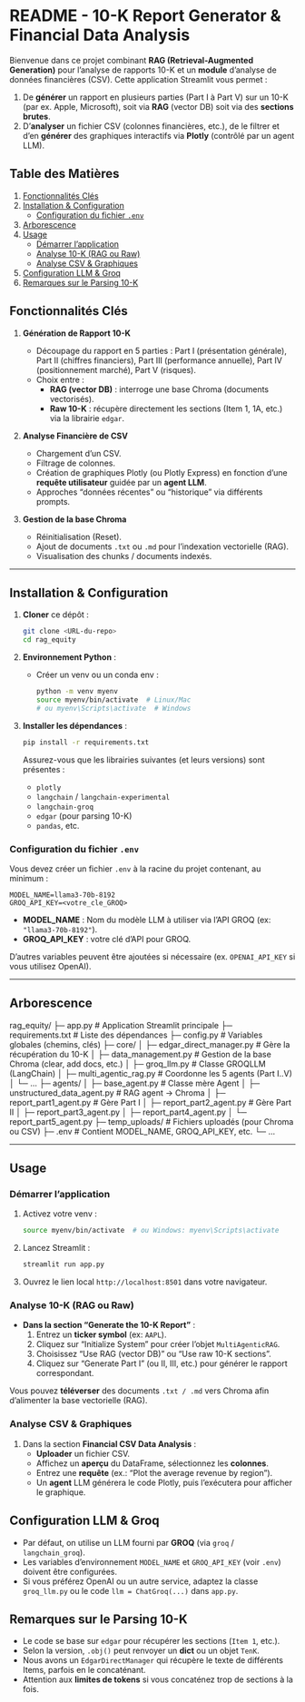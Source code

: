 # README - 10-K Report Generator & Financial Data Analysis

Bienvenue dans ce projet combinant **RAG (Retrieval-Augmented Generation)** pour l’analyse de rapports 10-K et un **module** d’analyse de données financières (CSV). Cette application Streamlit vous permet :

1. De **générer** un rapport en plusieurs parties (Part I à Part V) sur un 10-K (par ex. Apple, Microsoft), soit via **RAG** (vector DB) soit via des **sections brutes**.
2. D’**analyser** un fichier CSV (colonnes financières, etc.), de le filtrer et d’en **générer** des graphiques interactifs via **Plotly** (contrôlé par un agent LLM).


## Table des Matières

1. [Fonctionnalités Clés](#fonctionnalités-clés)  
2. [Installation & Configuration](#installation--configuration)  
   - [Configuration du fichier `.env`](#configuration-du-fichier-env)
3. [Arborescence](#arborescence)  
4. [Usage](#usage)  
   - [Démarrer l’application](#démarrer-lapplication)  
   - [Analyse 10-K (RAG ou Raw)](#analyse-10-k-rag-ou-raw)  
   - [Analyse CSV & Graphiques](#analyse-csv--graphiques)  
5. [Configuration LLM & Groq](#configuration-llm--groq)  
6. [Remarques sur le Parsing 10-K](#remarques-sur-le-parsing-10-k)  


## Fonctionnalités Clés

1. **Génération de Rapport 10-K**  
   - Découpage du rapport en 5 parties : Part I (présentation générale), Part II (chiffres financiers), Part III (performance annuelle), Part IV (positionnement marché), Part V (risques).  
   - Choix entre :
     - **RAG (vector DB)** : interroge une base Chroma (documents vectorisés).  
     - **Raw 10-K** : récupère directement les sections (Item 1, 1A, etc.) via la librairie `edgar`.

2. **Analyse Financière de CSV**  
   - Chargement d’un CSV.  
   - Filtrage de colonnes.  
   - Création de graphiques Plotly (ou Plotly Express) en fonction d’une **requête utilisateur** guidée par un **agent LLM**.  
   - Approches “données récentes” ou “historique” via différents prompts.

3. **Gestion de la base Chroma**  
   - Réinitialisation (Reset).  
   - Ajout de documents `.txt` ou `.md` pour l’indexation vectorielle (RAG).  
   - Visualisation des chunks / documents indexés.

---

## Installation & Configuration

1. **Cloner** ce dépôt :
   ```bash
   git clone <URL-du-repo>
   cd rag_equity
   ```

2. **Environnement Python** :
   - Créer un venv ou un conda env :
     ```bash
     python -m venv myenv
     source myenv/bin/activate  # Linux/Mac
     # ou myenv\Scripts\activate  # Windows
     ```
3. **Installer les dépendances** :
   ```bash
   pip install -r requirements.txt
   ```
   Assurez-vous que les librairies suivantes (et leurs versions) sont présentes :
   - `plotly`
   - `langchain` / `langchain-experimental`
   - `langchain-groq`
   - `edgar` (pour parsing 10-K)
   - `pandas`, etc.

### Configuration du fichier `.env`
Vous devez créer un fichier `.env` à la racine du projet contenant, au minimum :

```env
MODEL_NAME=llama3-70b-8192
GROQ_API_KEY=<votre_cle_GROQ>
```

- **MODEL_NAME** : Nom du modèle LLM à utiliser via l’API GROQ (ex: `"llama3-70b-8192"`).  
- **GROQ_API_KEY** : votre clé d’API pour GROQ.  

D’autres variables peuvent être ajoutées si nécessaire (ex. `OPENAI_API_KEY` si vous utilisez OpenAI).

---

## Arborescence

rag_equity/
├─ app.py                     # Application Streamlit principale
├─ requirements.txt           # Liste des dépendances
├─ config.py                  # Variables globales (chemins, clés)
├─ core/
│  ├─ edgar_direct_manager.py # Gère la récupération du 10-K
│  ├─ data_management.py      # Gestion de la base Chroma (clear, add docs, etc.)
│  ├─ groq_llm.py             # Classe GROQLLM (LangChain)
│  ├─ multi_agentic_rag.py    # Coordonne les 5 agents (Part I..V)
│  └─ ...
├─ agents/
│  ├─ base_agent.py           # Classe mère Agent
│  ├─ unstructured_data_agent.py # RAG agent -> Chroma
│  ├─ report_part1_agent.py   # Gère Part I
│  ├─ report_part2_agent.py   # Gère Part II
│  ├─ report_part3_agent.py
│  ├─ report_part4_agent.py
│  └─ report_part5_agent.py
├─ temp_uploads/             # Fichiers uploadés (pour Chroma ou CSV)
├─ .env                       # Contient MODEL_NAME, GROQ_API_KEY, etc.
└─ ...

---

## Usage

### Démarrer l’application

1. Activez votre venv :
   ```bash
   source myenv/bin/activate  # ou Windows: myenv\Scripts\activate
   ```
2. Lancez Streamlit :
   ```bash
   streamlit run app.py
   ```
3. Ouvrez le lien local `http://localhost:8501` dans votre navigateur.

### Analyse 10-K (RAG ou Raw)

- **Dans la section “Generate the 10-K Report”** :  
  1. Entrez un **ticker symbol** (ex: `AAPL`).  
  2. Cliquez sur “Initialize System” pour créer l’objet `MultiAgenticRAG`.  
  3. Choisissez “Use RAG (vector DB)” ou “Use raw 10-K sections”.  
  4. Cliquez sur “Generate Part I” (ou II, III, etc.) pour générer le rapport correspondant.  

Vous pouvez **téléverser** des documents `.txt / .md` vers Chroma afin d’alimenter la base vectorielle (RAG).

### Analyse CSV & Graphiques

1. Dans la section **Financial CSV Data Analysis** :  
   - **Uploader** un fichier CSV.  
   - Affichez un **aperçu** du DataFrame, sélectionnez les **colonnes**.  
   - Entrez une **requête** (ex.: “Plot the average revenue by region”).  
   - Un **agent** LLM générera le code Plotly, puis l’exécutera pour afficher le graphique.


## Configuration LLM & Groq

- Par défaut, on utilise un LLM fourni par **GROQ** (via `groq` / `langchain_groq`).  
- Les variables d’environnement `MODEL_NAME` et `GROQ_API_KEY` (voir `.env`) doivent être configurées.  
- Si vous préférez OpenAI ou un autre service, adaptez la classe `groq_llm.py` ou le code `llm = ChatGroq(...)` dans `app.py`.


## Remarques sur le Parsing 10-K

- Le code se base sur `edgar` pour récupérer les sections (`Item 1`, etc.).  
- Selon la version, `.obj()` peut renvoyer un **dict** ou un objet `TenK`.  
- Nous avons un `EdgarDirectManager` qui récupère le texte de différents Items, parfois en le concaténant.  
- Attention aux **limites de tokens** si vous concaténez trop de sections à la fois.

